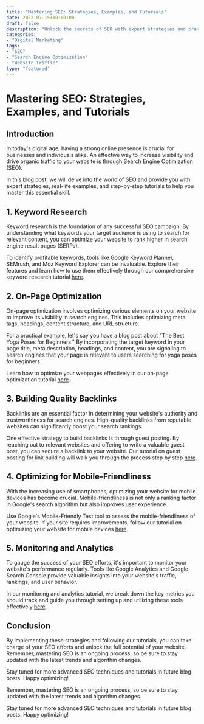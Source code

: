 ```yaml
--- 
title: "Mastering SEO: Strategies, Examples, and Tutorials"
date: 2022-07-15T10:00:00
draft: false
description: "Unlock the secrets of SEO with expert strategies and practical tutorials."
categories:
- "Digital Marketing"
tags:
- "SEO"
- "Search Engine Optimization"
- "Website Traffic"
type: "featured"
--- 
```


# Mastering SEO: Strategies, Examples, and Tutorials

## Introduction

In today's digital age, having a strong online presence is crucial for businesses and individuals alike. An effective way to increase visibility and drive organic traffic to your website is through Search Engine Optimization (SEO).

In this blog post, we will delve into the world of SEO and provide you with expert strategies, real-life examples, and step-by-step tutorials to help you master this essential skill.

## 1. Keyword Research

Keyword research is the foundation of any successful SEO campaign. By understanding what keywords your target audience is using to search for relevant content, you can optimize your website to rank higher in search engine result pages (SERPs).

To identify profitable keywords, tools like Google Keyword Planner, SEMrush, and Moz Keyword Explorer can be invaluable. Explore their features and learn how to use them effectively through our comprehensive keyword research tutorial [here](/tutorials/keyword-research).

## 2. On-Page Optimization

On-page optimization involves optimizing various elements on your website to improve its visibility in search engines. This includes optimizing meta tags, headings, content structure, and URL structure.

For a practical example, let's say you have a blog post about "The Best Yoga Poses for Beginners." By incorporating the target keyword in your page title, meta description, headings, and content, you are signaling to search engines that your page is relevant to users searching for yoga poses for beginners.

Learn how to optimize your webpages effectively in our on-page optimization tutorial [here](/tutorials/on-page-optimization).

## 3. Building Quality Backlinks

Backlinks are an essential factor in determining your website's authority and trustworthiness for search engines. High-quality backlinks from reputable websites can significantly boost your search rankings.

One effective strategy to build backlinks is through guest posting. By reaching out to relevant websites and offering to write a valuable guest post, you can secure a backlink to your website. Our tutorial on guest posting for link building will walk you through the process step by step [here](/tutorials/guest-posting).

## 4. Optimizing for Mobile-Friendliness

With the increasing use of smartphones, optimizing your website for mobile devices has become crucial. Mobile-friendliness is not only a ranking factor in Google's search algorithm but also improves user experience.

Use Google's Mobile-Friendly Test tool to assess the mobile-friendliness of your website. If your site requires improvements, follow our tutorial on optimizing your website for mobile devices [here](/tutorials/mobile-friendliness).

## 5. Monitoring and Analytics

To gauge the success of your SEO efforts, it's important to monitor your website's performance regularly. Tools like Google Analytics and Google Search Console provide valuable insights into your website's traffic, rankings, and user behavior.

In our monitoring and analytics tutorial, we break down the key metrics you should track and guide you through setting up and utilizing these tools effectively [here](/tutorials/seo-analytics).

## Conclusion

By implementing these strategies and following our tutorials, you can take charge of your SEO efforts and unlock the full potential of your website. Remember, mastering SEO is an ongoing process, so be sure to stay updated with the latest trends and algorithm changes.

Stay tuned for more advanced SEO techniques and tutorials in future blog posts. Happy optimizing!

Remember, mastering SEO is an ongoing process, so be sure to stay updated with the latest trends and algorithm changes.

Stay tuned for more advanced SEO techniques and tutorials in future blog posts. Happy optimizing!
